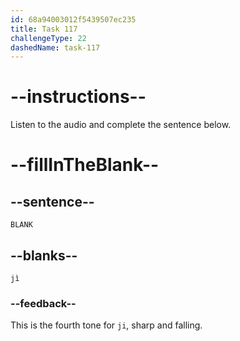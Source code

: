 ```yaml
---
id: 68a94003012f5439507ec235
title: Task 117
challengeType: 22
dashedName: task-117
---
```


<!-- (Audio) A: jì -->

# --instructions--

Listen to the audio and complete the sentence below.

# --fillInTheBlank--

## --sentence--

`BLANK`

## --blanks--

`jì`

### --feedback--

This is the fourth tone for `ji`, sharp and falling.
